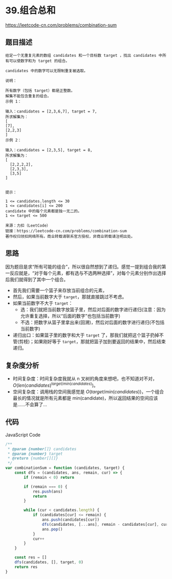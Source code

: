 # 39.组合总和

https://leetcode-cn.com/problems/combination-sum

## 题目描述

```
给定一个无重复元素的数组 candidates 和一个目标数 target ，找出 candidates 中所有可以使数字和为 target 的组合。

candidates 中的数字可以无限制重复被选取。

说明：

所有数字（包括 target）都是正整数。
解集不能包含重复的组合。
示例 1：

输入：candidates = [2,3,6,7], target = 7,
所求解集为：
[
[7],
[2,2,3]
]
示例 2：

输入：candidates = [2,3,5], target = 8,
所求解集为：
[
  [2,2,2,2],
  [2,3,3],
  [3,5]
]


提示：

1 <= candidates.length <= 30
1 <= candidates[i] <= 200
candidate 中的每个元素都是独一无二的。
1 <= target <= 500

来源：力扣（LeetCode）
链接：https://leetcode-cn.com/problems/combination-sum
著作权归领扣网络所有。商业转载请联系官方授权，非商业转载请注明出处。
```

## 思路

因为题目是求“所有可能的组合”，所以很自然想到了递归。感觉一提到组合我的第一反应就是，“对于每个元素，都有选与不选两种选择”，对每个元素分别作出选择后我们就得到了其中一个组合。

-   首先我们需要一个篮子来存放当前组合的元素，
-   然后，如果当前数字大于 `target`，那就直接跳过不考虑。
-   如果当前数字不大于 `target`：
    -   选：我们就把当前数字放篮子里，然后对后面的数字进行递归(注意：因为允许重复选择，所以“后面的数字”也包括当前数字)
    -   不选：把数字从篮子里拿出来(回溯)，然后对后面的数字进行递归(不包括当前数字)
-   递归出口：如果篮子里的数字和大于 `target` 了，那我们就把这个篮子扔掉不管(剪枝)；如果刚好等于 `target`，那就把篮子加到要返回的结果中，然后结束递归。

## 复杂度分析

-   时间复杂度：时间复杂度我就从 n 叉树的角度来想吧，也不知道对不对，$O(len(candidates)^{target/min(candidates)})$。
-   空间复杂度：调用栈的空间我感觉是 $O(target/min(candidates))$，一个组合最长的情况就是所有元素都是 min(candidate)，所以返回结果的空间应该是......不会算了...

## 代码

JavaScript Code

```js
/**
 * @param {number[]} candidates
 * @param {number} target
 * @return {number[][]}
 */
var combinationSum = function (candidates, target) {
    const dfs = (candidates, ans, remain, cur) => {
        if (remain < 0) return

        if (remain === 0) {
            res.push(ans)
            return
        }

        while (cur < candidates.length) {
            if (candidates[cur] <= remain) {
                ans.push(candidates[cur])
                dfs(candidates, [...ans], remain - candidates[cur], cur)
                ans.pop()
            }
            cur++
        }
    }

    const res = []
    dfs(candidates, [], target, 0)
    return res
}
```
